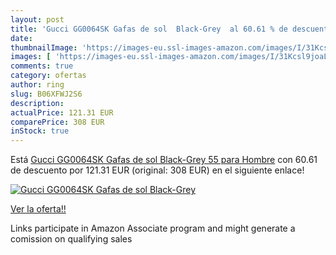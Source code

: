 ```yaml
---
layout: post
title: 'Gucci GG0064SK Gafas de sol  Black-Grey  al 60.61 % de descuento'
date: 
thumbnailImage: 'https://images-eu.ssl-images-amazon.com/images/I/31Kcsl9joaL._SL200_.jpg'
images: [ 'https://images-eu.ssl-images-amazon.com/images/I/31Kcsl9joaL._SL200_.jpg' ]
comments: true
category: ofertas
author: ring
slug: B06XFWJ2S6
description:
actualPrice: 121.31 EUR
comparePrice: 308 EUR
inStock: true
---
```


Está [Gucci GG0064SK Gafas de sol  Black-Grey  55 para Hombre](https://www.amazon.es/dp/B06XFWJ2S6/?tag=tolees-21) con 60.61 de descuento por 121.31 EUR (original: 308 EUR) en el siguiente enlace!

[![Gucci GG0064SK Gafas de sol  Black-Grey ](https://images-eu.ssl-images-amazon.com/images/I/31Kcsl9joaL._SL200_.jpg)](https://www.amazon.es/dp/B06XFWJ2S6/?tag=tolees-21)

[Ver la oferta!!](https://www.amazon.es/dp/B06XFWJ2S6/?tag=tolees-21)

Links participate in Amazon Associate program and might generate a comission on qualifying sales



